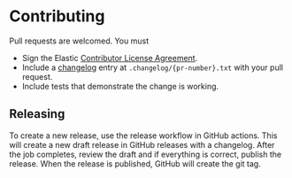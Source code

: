 # Contributing

Pull requests are welcomed. You must

- Sign the Elastic [Contributor License Agreement](https://www.elastic.co/contributor-agreement).
- Include a [changelog][changelog_docs] entry at `.changelog/{pr-number}.txt` with your pull request.
- Include tests that demonstrate the change is working.

[changelog_docs]: https://github.com/GoogleCloudPlatform/magic-modules/blob/2834761fec3acbf35cacbffe100530f82eada650/.ci/RELEASE_NOTES_GUIDE.md#expected-format

## Releasing

To create a new release, use the release workflow in GitHub actions. This will create a new draft
release in GitHub releases with a changelog. After the job completes, review the draft and if
everything is correct, publish the release. When the release is published, GitHub will create the
git tag.
